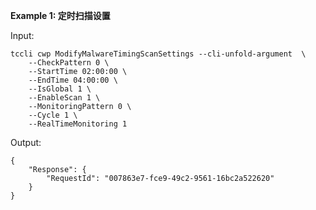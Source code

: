 **Example 1: 定时扫描设置**



Input: 

```
tccli cwp ModifyMalwareTimingScanSettings --cli-unfold-argument  \
    --CheckPattern 0 \
    --StartTime 02:00:00 \
    --EndTime 04:00:00 \
    --IsGlobal 1 \
    --EnableScan 1 \
    --MonitoringPattern 0 \
    --Cycle 1 \
    --RealTimeMonitoring 1
```

Output: 
```
{
    "Response": {
        "RequestId": "007863e7-fce9-49c2-9561-16bc2a522620"
    }
}
```

